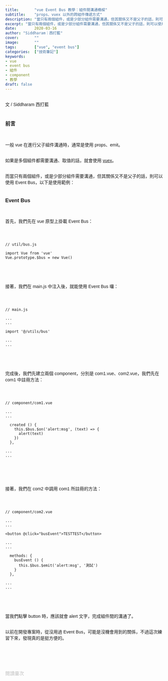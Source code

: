 ```yaml
---
title:       "vue Event Bus 教學：組件間溝通橋樑"
subtitle:    "props、vuex 以外的跨組件傳遞方式"
description: "當只有兩個組件，或是少部分組件需要溝通，但其關係又不是父子的話，則可以使用 Event Bus..."
excerpt: "當只有兩個組件，或是少部分組件需要溝通，但其關係又不是父子的話，則可以使用 Event Bus..."
date:        2020-03-16
author: "Siddharam｜西打藍"
cover:       ""
image:       ""
tags:        ["vue", "event bus"]
categories:  ["技術筆記"]
keywords:
- vue
- event bus
- 組件
- component
- 教學
draft: false
---
```


<article style="font-family: 'Noto Sans TC', '微軟正黑體', sans-serif; font-weight: 300;">

<br>文 / Siddharam 西打藍<br><br>

<h3 class="article-h1-color">前言</h3><br>

一般 vue 在進行父子組件溝通時，通常是使用 props、emit。<br><br>

如果是多個組件都需要溝通、取值的話，就會使用 <a href="https://siddharam.com.tw/post/20200306/" target="_blank">vuex</a>。<br><br>

而當只有兩個組件，或是少部分組件需要溝通，但其關係又不是父子的話，則可以使用 Event Bus，以下是使用範例：<br><br>

<h3 class="article-h1-color">Event Bus</h3><br>

首先，我們先在 vue 原型上掛載 Event Bus：<br><br>

<pre>
<code>

// util/bus.js

import Vue from 'vue'
Vue.prototype.$bus = new Vue()

</code>
</pre>
<br>

接著，我們在 main.js 中注入後，就能使用 Event Bus 囉：<br><br>

<pre>
<code>

// main.js

...
...

import '@/utils/bus'

...
...

</code>
</pre>
<br>

完成後，我們先建立兩個 component，分別是 com1.vue、com2.vue，我們先在 com1 中註冊方法：<br><br>

<pre>
<code>

// component/com1.vue

...
...

  created () {
    this.$bus.$on('alert:msg', (text) => {
      alert(text)
    })
  },

...
...


</code>
</pre>
<br>

接著，我們在 com2 中調用 com1 所註冊的方法：<br><br>

<pre>
<code>

// component/com2.vue

...
...

&lt;button @click="busEvent">TESTTEST&lt;/button>

...
...

  methods: {
    busEvent () {
      this.$bus.$emit('alert:msg', '測試')
    }
  },

...
...

</code>
</pre>
<br>

當我們點擊 button 時，應該就會 alert 文字，完成組件間的溝通了。<br><br>

以前在開發專案時，從沒用過 Event Bus，可能是沒機會用到的關係，不過這次練習下來，發現真的是挺方便的。<br><br>


<br><br><br>

</article>

<div style="color: #bfbfbf; font-size: 15px;" id="busuanzi_container_page_pv">
  閱讀量<span id="busuanzi_value_page_pv"></span>次
</div>

<script src="../../js/post.js"></script>



